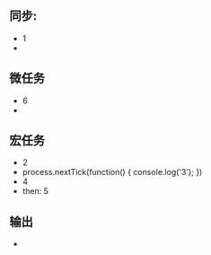 ## 同步:
- 1
- 

## 微任务
- 6
- 

## 宏任务
- 2
- process.nextTick(function() {
        console.log('3');
    })
- 4
- then: 5

## 输出
- 